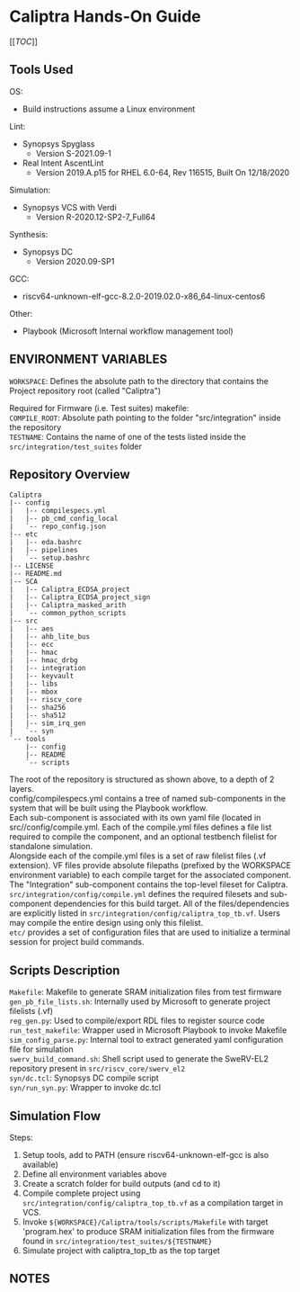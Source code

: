 
# **Caliptra Hands-On Guide** #

[[_TOC_]]

## **Tools Used** ##

OS:
 - Build instructions assume a Linux environment

Lint:
 - Synopsys Spyglass
   - Version S-2021.09-1
 - Real Intent AscentLint
   - Version 2019.A.p15 for RHEL 6.0-64, Rev 116515, Built On 12/18/2020

Simulation:
 - Synopsys VCS with Verdi
   - Version R-2020.12-SP2-7_Full64

Synthesis:
 - Synopsys DC
   - Version 2020.09-SP1

GCC:
 - riscv64-unknown-elf-gcc-8.2.0-2019.02.0-x86_64-linux-centos6

Other:
 - Playbook (Microsoft Internal workflow management tool)

## **ENVIRONMENT VARIABLES** ##
`WORKSPACE`: Defines the absolute path to the directory that contains the Project repository root (called "Caliptra")

Required for Firmware (i.e. Test suites) makefile:<BR>
  `COMPILE_ROOT`: Absolute path pointing to the folder "src/integration" inside the repository<BR>
  `TESTNAME`: Contains the name of one of the tests listed inside the `src/integration/test_suites` folder<BR>

## **Repository Overview** ##
```
Caliptra
|-- config
|   |-- compilespecs.yml
|   |-- pb_cmd_config_local
|   `-- repo_config.json
|-- etc
|   |-- eda.bashrc
|   |-- pipelines
|   `-- setup.bashrc
|-- LICENSE
|-- README.md
|-- SCA
|   |-- Caliptra_ECDSA_project
|   |-- Caliptra_ECDSA_project_sign
|   |-- Caliptra_masked_arith
|   `-- common_python_scripts
|-- src
|   |-- aes
|   |-- ahb_lite_bus
|   |-- ecc
|   |-- hmac
|   |-- hmac_drbg
|   |-- integration
|   |-- keyvault
|   |-- libs
|   |-- mbox
|   |-- riscv_core
|   |-- sha256
|   |-- sha512
|   |-- sim_irq_gen
|   `-- syn
`-- tools
    |-- config
    |-- README
    `-- scripts
```
The root of the repository is structured as shown above, to a depth of 2 layers.<BR>
config/compilespecs.yml contains a tree of named sub-components in the system that will be built using the Playbook workflow.<BR>
Each sub-component is associated with its own yaml file (located in src/<component>/config/compile.yml. Each of the compile.yml files defines a file list required to compile the component, and an optional testbench filelist for standalone simulation. <BR>
Alongside each of the compile.yml files is a set of raw filelist files (.vf extension). VF files provide absolute filepaths (prefixed by the WORKSPACE environment variable) to each compile target for the associated component.<BR>
The "Integration" sub-component contains the top-level fileset for Caliptra. `src/integration/config/compile.yml` defines the required filesets and sub-component dependencies for this build target. All of the files/dependencies are explicitly listed in `src/integration/config/caliptra_top_tb.vf`. Users may compile the entire design using only this filelist.<BR>
`etc/` provides a set of configuration files that are used to initialize a terminal session for project build commands.<BR>


## **Scripts Description** ##

`Makefile`: Makefile to generate SRAM initialization files from test firmware<BR>
`gen_pb_file_lists.sh`: Internally used by Microsoft to generate project filelists (.vf)<BR>
`reg_gen.py`: Used to compile/export RDL files to register source code<BR>
`run_test_makefile`: Wrapper used in Microsoft Playbook to invoke Makefile<BR>
`sim_config_parse.py`: Internal tool to extract generated yaml configuration file for simulation<BR>
`swerv_build_command.sh`: Shell script used to generate the SweRV-EL2 repository present in `src/riscv_core/swerv_el2`<BR>
`syn/dc.tcl`: Synopsys DC compile script<BR>
`syn/run_syn.py`: Wrapper to invoke dc.tcl<BR>

## **Simulation Flow** ##
Steps:
1. Setup tools, add to PATH (ensure riscv64-unknown-elf-gcc is also available)
1. Define all environment variables above
1. Create a scratch folder for build outputs (and cd to it)
1. Compile complete project using `src/integration/config/caliptra_top_tb.vf` as a compilation target in VCS.
1. Invoke `${WORKSPACE}/Caliptra/tools/scripts/Makefile` with target 'program.hex' to produce SRAM initialization files from the firmware found in `src/integration/test_suites/${TESTNAME}`
1. Simulate project with caliptra_top_tb as the top target

## **NOTES** ##
